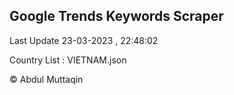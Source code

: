

## Google Trends Keywords Scraper 
 
Last Update 23-03-2023 , 22:48:02

Country List :
VIETNAM.json



© Abdul Muttaqin 
